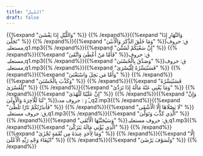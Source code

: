 ```yaml
---
title: "الليل"
draft: false
---
```

 {{%expand "وَاللَّيْلِ إِذَا يَغْشَىٰ" %}} {{% /expand%}}{{%expand "وَالنَّهَارِ إِذَا تَجَلَّىٰ" %}} {{% /expand%}}{{%expand "وَمَا خَلَقَ الذَّكَرَ وَالْأُنثَىٰ" %}}ق: حروف مستعلیہ,q1.mp3{{% /expand%}}{{%expand "إِنَّ سَعْيَكُمْ لَشَتَّىٰ" %}} {{% /expand%}}{{%expand "فَأَمَّا مَنْ أَعْطَىٰ وَاتَّقَىٰ" %}}ق: حروف مستعلیہ,q1.mp3{{% /expand%}}{{%expand "وَصَدَّقَ بِالْحُسْنَىٰ" %}}ق: حروف مستعلیہ,q1.mp3{{% /expand%}}{{%expand "فَسَنُيَسِّرُهُ لِلْيُسْرَىٰ" %}} {{% /expand%}}{{%expand "وَأَمَّا مَن بَخِلَ وَاسْتَغْنَىٰ" %}} {{% /expand%}}{{%expand "وَكَذَّبَ بِالْحُسْنَىٰ" %}} {{% /expand%}}{{%expand "فَسَنُيَسِّرُهُ لِلْعُسْرَىٰ" %}} {{% /expand%}}{{%expand "وَمَا يُغْنِي عَنْهُ مَالُهُ إِذَا تَرَدَّىٰ" %}} {{% /expand%}}{{%expand "إِنَّ عَلَيْنَا لَلْهُدَىٰ" %}} {{% /expand%}}{{%expand "وَإِنَّ لَنَا لَلْآخِرَةَ وَالْأُولَىٰ" %}}ـُ و٘ :  حروف مدہ,q2.mp3{{% /expand%}}{{%expand "فَأَنذَرْتُكُمْ نَارًا تَلَظَّىٰ" %}} {{% /expand%}}{{%expand "لَا يَصْلَاهَا إِلَّا الْأَشْقَى" %}}ق: حروف مستعلیہ,q1.mp3{{% /expand%}}{{%expand "الَّذِي كَذَّبَ وَتَوَلَّىٰ" %}} {{% /expand%}}{{%expand "وَسَيُجَنَّبُهَا الْأَتْقَى" %}}ق: حروف مستعلیہ,q1.mp3{{% /expand%}}{{%expand "الَّذِي يُؤْتِي مَالَهُ يَتَزَكَّىٰ" %}} {{% /expand%}}{{%expand "وَمَا لِأَحَدٍ عِندَهُ مِن نِّعْمَةٍ تُجْزَىٰ" %}} {{% /expand%}}{{%expand "إِلَّا ابْتِغَاءَ وَجْهِ رَبِّهِ الْأَعْلَىٰ" %}} {{% /expand%}}{{%expand "وَلَسَوْفَ يَرْضَىٰ" %}} {{% /expand%}}